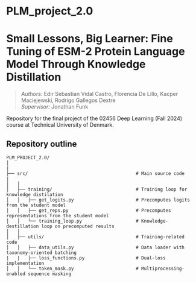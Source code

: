# PLM_project_2.0

# **Small Lessons, Big Learner:** Fine Tuning of ESM-2 Protein Language Model Through Knowledge Distillation
> *Authors:* Edir Sebastian Vidal Castro, Florencia De Lillo, Kacper Maciejewski, Rodrigo Gallegos Dextre <br />
> *Supervisor:* Jonathan Funk <br />

Repository for the final project of the 02456 Deep Learning (Fall 2024) course at Technical University of Denmark.

## Repository outline
```
PLM_PROJECT_2.0/
│
|
├── src/                                        # Main source code
|
│   │
│   ├── training/                               # Training loop for knowledge distilation
│   │   ├── get_logits.py                       # Precomputes logits from the student model
│   │   ├── get_reps.py                         # Precomputes representations from the student model
│   │   └── training_loop.py                    # Knowledge-destillation loop on precomputed results
│   │
│   ├── utils/                                  # Training-related code
│   │   ├── data_utils.py                       # Data loader with taxonomy-oriented batching
|   |   ├── loss_functions.py                   # Dual-loss implementation
│   │   └── token_mask.py                       # Multiprocessing-enabled sequence masking
```

